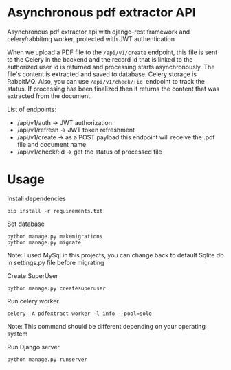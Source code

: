 # Asynchronous pdf extractor API
Asynchronous pdf extractor api with django-rest framework and celery/rabbitmq worker, protected with JWT authentication

When we upload a PDF file to the `/api/v1/create` endpoint, this file is sent to the Celery in the backend and the record id that is linked to the authorized user id is returned and processing starts asynchronously. The file's content is extracted and saved to database. Celery storage is RabbitMQ. Also, you can use `/api/v1/check/:id `endpoint to track the status. If processing has been finalized then it returns the content that was extracted from the document.

List of endpoints:
* /api/v1/auth → JWT authorization
* /api/v1/refresh → JWT token refreshment
* /api/v1/create → as a POST payload this endpoint will receive the .pdf file and document name
* /api/v1/check/:id → get the status of processed file

# Usage

Install dependencies
```
pip install -r requirements.txt
```

Set database
```
python manage.py makemigrations
python manage.py migrate
```
Note: I used MySql in this projects, you can change back to default Sqlite db in settings.py file before migrating

Create SuperUser
```
python manage.py createsuperuser
```

Run celery worker
```
celery -A pdfextract worker -l info --pool=solo 
```
Note: This command should be different depending on your operating system

Run Django server
```
python manage.py runserver
```


